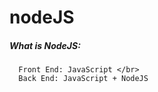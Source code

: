 # nodeJS

##### What is NodeJS: 
      Front End: JavaScript </br>
      Back End: JavaScript + NodeJS
